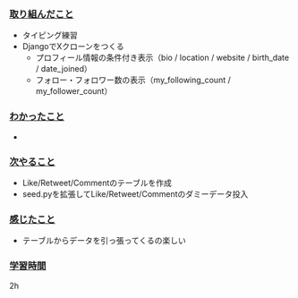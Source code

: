 ### <u>取り組んだこと</u>
- タイピング練習
- DjangoでXクローンをつくる
    - プロフィール情報の条件付き表示（bio / location / website / birth_date / date_joined）
    - フォロー・フォロワー数の表示（my_following_count / my_follower_count）

### <u>わかったこと</u>
- 

### <u>次やること</u>
- Like/Retweet/Commentのテーブルを作成
- seed.pyを拡張してLike/Retweet/Commentのダミーデータ投入

### <u>感じたこと</u>
- テーブルからデータを引っ張ってくるの楽しい

### <u>学習時間</u>
2h